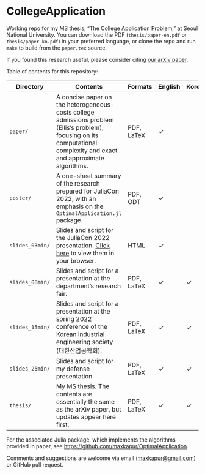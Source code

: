 # CollegeApplication
Working repo for my MS thesis, “The College Application Problem,” at Seoul National University. You can download the PDF (`thesis/paper-en.pdf` or `thesis/paper-ko.pdf`) in your preferred language, or clone the repo and run `make` to build from the `paper.tex` source.

If you found this research useful, please consider citing [our arXiv paper](https://arxiv.org/abs/2205.01869).

Table of contents for this repository:

| Directory | Contents | Formats | English | Korean |
|-----------|----------|---------|---------|--------|
| `paper/`        |  A concise paper on the heterogeneous-costs college admissions problem (Ellis’s problem), focusing on its computational complexity and exact and approximate algorithms. | PDF, LaTeX | ✓ | | 
| `poster/`       |  A one-sheet summary of the research prepared for JuliaCon 2022, with an emphasis on the `OptimalApplication.jl` package. | PDF, ODT | ✓ | |
| `slides_03min/` |  Slides and script for the JuliaCon 2022 presentation. [Click here](https://maxkapur.com/CollegeApplication/) to view them in your browser. | HTML | ✓ | |
| `slides_08min/` |  Slides and script for a presentation at the department’s research fair. | PDF, LaTeX | ✓ | ✓ |
| `slides_15min/` |  Slides and script for a presentation at the spring 2022 conference of the Korean industrial engineering society (대한산업공학회). | PDF, LaTeX | ✓ | ✓ |
| `slides_25min/` |  Slides and script for my defense presentation. | PDF, LaTeX | ✓ | ✓ |
| `thesis/`       |  My MS thesis. The contents are essentially the same as the arXiv paper, but updates appear here first. | PDF, LaTeX | ✓ | ✓ |

For the associated Julia package, which implements the algorithms provided in paper, see https://github.com/maxkapur/OptimalApplication.

Comments and suggestions are welcome via email ([maxkapur@gmail.com](mailto:maxkapur@gmail.com)) or GitHub pull request.

